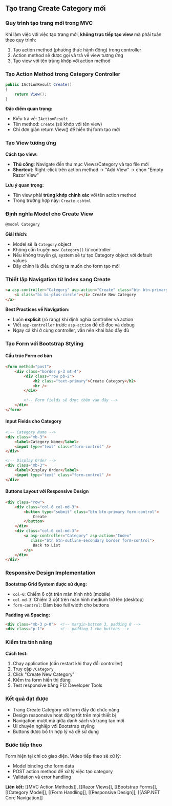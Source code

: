 ## Tạo trang Create Category mới

### Quy trình tạo trang mới trong MVC

Khi làm việc với việc tạo trang mới, **không trực tiếp tạo view** mà phải tuân theo quy trình:

1. Tạo action method (phương thức hành động) trong controller
2. Action method sẽ được gọi và trả về view tương ứng
3. Tạo view với tên trùng khớp với action method

### Tạo Action Method trong Category Controller

```csharp
public IActionResult Create()
{
    return View();
}
```

**Đặc điểm quan trọng:**

- Kiểu trả về: `IActionResult`
- Tên method: `Create` (sẽ khớp với tên view)
- Chỉ đơn giản return View() để hiển thị form tạo mới


### Tạo View tương ứng

**Cách tạo view:**

- **Thủ công**: Navigate đến thư mục Views/Category và tạo file mới
- **Shortcut**: Right-click trên action method → "Add View" → chọn "Empty Razor View"

**Lưu ý quan trọng:**

- Tên view phải **trùng khớp chính xác** với tên action method
- Trong trường hợp này: `Create.cshtml`


### Định nghĩa Model cho Create View

```csharp
@model Category
```

**Giải thích:**

- Model sẽ là `Category` object
- Không cần truyền `new Category()` từ controller
- Nếu không truyền gì, system sẽ tự tạo Category object với default values
- Đây chính là điều chúng ta muốn cho form tạo mới


### Thiết lập Navigation từ Index sang Create

```html
<a asp-controller="Category" asp-action="Create" class="btn btn-primary">
    <i class="bi bi-plus-circle"></i> Create New Category
</a>
```

**Best Practices về Navigation:**

- Luôn **explicit** (rõ ràng) khi định nghĩa controller và action
- Viết `asp-controller` trước `asp-action` để dễ đọc và debug
- Ngay cả khi ở cùng controller, vẫn nên khai báo đầy đủ


### Tạo Form với Bootstrap Styling

#### Cấu trúc Form cơ bản

```html
<form method="post">
    <div class="border p-3 mt-4">
        <div class="row pb-2">
            <h2 class="text-primary">Create Category</h2>
            <hr />
        </div>
        
        <!-- Form fields sẽ được thêm vào đây -->
    </div>
</form>
```


#### Input Fields cho Category

```html
<!-- Category Name -->
<div class="mb-3">
    <label>Category Name</label>
    <input type="text" class="form-control" />
</div>

<!-- Display Order -->
<div class="mb-3">
    <label>Display Order</label>
    <input type="text" class="form-control" />
</div>
```


#### Buttons Layout với Responsive Design

```html
<div class="row">
    <div class="col-6 col-md-3">
        <button type="submit" class="btn btn-primary form-control">
            Create
        </button>
    </div>
    <div class="col-6 col-md-3">
        <a asp-controller="Category" asp-action="Index" 
           class="btn btn-outline-secondary border form-control">
            Back to List
        </a>
    </div>
</div>
```


### Responsive Design Implementation

**Bootstrap Grid System được sử dụng:**

- `col-6`: Chiếm 6 cột trên màn hình nhỏ (mobile)
- `col-md-3`: Chiếm 3 cột trên màn hình medium trở lên (desktop)
- `form-control`: Đảm bảo full width cho buttons

**Padding và Spacing:**

```html
<div class="mb-3 p-0">  <!-- margin-bottom 3, padding 0 -->
<div class="p-1">       <!-- padding 1 cho buttons -->
```


### Kiểm tra tính năng

**Cách test:**

1. Chạy application (cần restart khi thay đổi controller)
2. Truy cập `/Category`
3. Click "Create New Category"
4. Kiểm tra form hiển thị đúng
5. Test responsive bằng F12 Developer Tools

### Kết quả đạt được

- Trang Create Category với form đầy đủ chức năng
- Design responsive hoạt động tốt trên mọi thiết bị
- Navigation mượt mà giữa danh sách và trang tạo mới
- UI chuyên nghiệp với Bootstrap styling
- Buttons được bố trí hợp lý và dễ sử dụng


### Bước tiếp theo

Form hiện tại chỉ có giao diện. Video tiếp theo sẽ xử lý:

- Model binding cho form data
- POST action method để xử lý việc tạo category
- Validation và error handling

**Liên kết:** [[MVC Action Methods]], [[Razor Views]], [[Bootstrap Forms]], [[Category Model]], [[Form Handling]], [[Responsive Design]], [[ASP.NET Core Navigation]]

